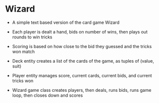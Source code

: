# Wizard

* A simple text based version of the card game Wizard

* Each player is dealt a hand, bids on number of wins, then plays out rounds to win tricks
* Scoring is based on how close to the bid they guessed and the tricks won match
* Deck entity creates a list of the cards of the game, as tuples of (value, suit) 
* Player entity manages score, current cards, current bids, and current tricks won
* Wizard game class creates players, then deals, runs bids, runs game loop, then closes down and scores

